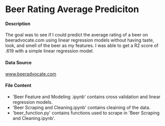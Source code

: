 # Beer Rating Average Prediciton

#### Description
The goal was to see if I could predict the average rating of a beer on beeradvocate.com
using linear regression models without having taste, look, and smell of the beer as my features.
I was able to get a R2 score of .619 with a simple linear regression model. 

#### Data Source
www.beeradvocate.com

#### File Content
- 'Beer Feature and Modeling .ipynb' contains cross validation and linear regression models.
- 'Beer Scraping and Cleaning.ipynb' contains cleaining of the data. 
- 'beer_function.py' contains functions used to scrape in 'Beer Scraping and Cleaning.ipynb'.
